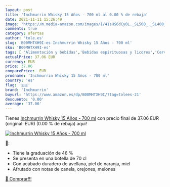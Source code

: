 ```yaml
---
layout: post
title: 'Inchmurrin Whisky 15 Años - 700 ml al 0.00 % de rebaja'
date: 2021-11-11 15:26:49
image: 'https://m.media-amazon.com/images/I/41sHS6dCy8L._SL500_._SL400_.jpg'
comments: true
category: ofertas
author: 'tole.es'
slug: 'B00MHTXH9I-es Inchmurrin Whisky 15 Años - 700 ml'
sku: 'B00MHTXH9I-es'
tags: [ 'Alimentación y bebidas','Bebidas espirituosas y licores','Cervezas, vinos y licores','Whisky','inchmurrin','whisky', ]
actualPrice: 37.06 EUR
currency: EUR
price: 37.06
comparePrice:  EUR
prodname: 'Inchmurrin Whisky 15 Años - 700 ml'
country: 'es'
flag: '🇪🇸'
brand: 'Inchmurrin'
buyurl: 'https://www.amazon.es/dp/B00MHTXH9I/?tag=tolees-21'
descuento: '0.00'
average: '37.06'
---
```


Tienes [Inchmurrin Whisky 15 Años - 700 ml](https://www.amazon.es/dp/B00MHTXH9I/?tag=tolees-21) con precio final de  37.06 EUR (original:  EUR) (0.00 %  de rebaja) aqui!

[![Inchmurrin Whisky 15 Años - 700 ml](https://m.media-amazon.com/images/I/41sHS6dCy8L._SL500_._SL400_.jpg)](https://www.amazon.es/dp/B00MHTXH9I/?tag=tolees-21)

🔎:

- Tiene la graduación de 46 %
- Se presenta en una botella de 70 cl
- Con acabado duradero de avellana, piel de naranja, miel
- Afrutado con notas de canela, orejones, melones

[🛒 Comprar!!!](https://www.amazon.es/dp/B00MHTXH9I/?tag=tolees-21)
